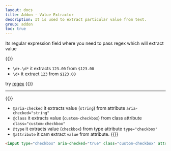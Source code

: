 ```yaml
---
layout: docs
title: Addon · Value Extractor
description: It is used to extract particular value from text.
group: addon
toc: true
---
```


Its regular expression field where you need to pass regex which will extract value

{{<callout info>}}
- `\d+.\d*` it extracts `123.00` from `$123.00`
- `\d+` it extract `123` from `$123.00`

try [regex](https://regex101.com/)
{{</callout>}}

<hr/>

{{<callout info>}}
- `@aria-checked` it extracts value (`string`) from attribute `aria-checked="string"`
- `@class` it extracts value (`custom-checkbox`) from class attribute `class="custom-checkbox"`
- `@type` it extracts value (`checkbox`) from type attribute `type="checkbox"`
- `@attribute` it cam extract `value` from attribute.
{{</callout>}}
```html
<input type="checkbox" aria-checked="true" class="custom-checkbox" attribute="value">
```
